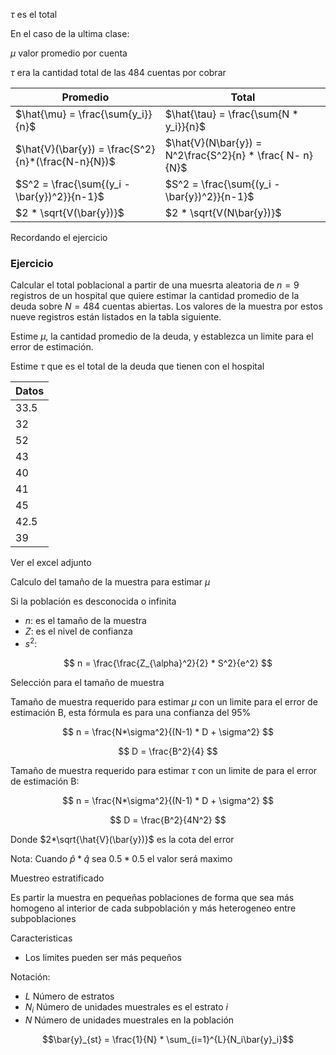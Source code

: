 $\tau$ es el total

En el caso de la ultima clase:

$\mu$ valor promedio por cuenta

$\tau$ era la cantidad total de las 484 cuentas por cobrar

| Promedio                                           | Total                                                    |
| -------------------------------------------------- | -------------------------------------------------------- |
| $\hat{\mu} = \frac{\sum{y_i}}{n}$                  | $\hat{\tau} = \frac{\sum{N * y_i}}{n}$                   |
| $\hat{V}(\bar{y}) = \frac{S^2}{n}*(\frac{N-n}{N})$ | $\hat{V}(N\bar{y}) = N^2\frac{S^2}{n} * \frac{ N- n}{N}$ |
| $S^2 = \frac{\sum{(y_i - \bar{y})^2}}{n-1}$        | $S^2 = \frac{\sum{(y_i - \bar{y})^2}}{n-1}$              |
| $2 * \sqrt{V(\bar{y})}$                            | $2 * \sqrt{V(N\bar{y})}$                                 |

Recordando el ejercicio

### Ejercicio

Calcular el total poblacional a partir de una muesrta aleatoria de $n=9$ registros de un hospital que quiere estimar la cantidad promedio de la deuda sobre $N=484$ cuentas abiertas. Los valores de la muestra por estos nueve registros están listados en la tabla siguiente.

Estime $\mu$, la cantidad promedio de la deuda, y establezca un limite para el error de estimación.

Estime $\tau$ que es el total de la deuda que tienen con el hospital

| Datos |
| ----- |
| 33.5  |
| 32    |
| 52    |
| 43    |
| 40    |
| 41    |
| 45    |
| 42.5  |
| 39    |


Ver el excel adjunto

Calculo del tamaño de la muestra para estimar $\mu$

Si la población es desconocida o infinita

- $n$: es el tamaño de la muestra
- $Z$: es el nivel de confianza
- $s^2$: 

$$
n = \frac{\frac{Z_{\alpha}^2}{2} * S^2}{e^2}
$$

Selección para el tamaño de muestra

Tamaño de muestra requerido para estimar $\mu$ con un limite para el error de estimación B, esta fórmula es para una confianza del $95\%$

$$
n = \frac{N*\sigma^2}{(N-1) * D + \sigma^2}
$$

$$
D = \frac{B^2}{4}
$$

Tamaño de muestra requerido para estimar $\tau$ con un limite de para el error de estimación B:

$$
n = \frac{N*\sigma^2}{(N-1) * D + \sigma^2}
$$

$$
D = \frac{B^2}{4N^2}
$$

Donde $2*\sqrt{\hat{V}(\bar{y})}$ es la cota del error

Nota: Cuando $\hat{p} * \hat{q}$ sea $0.5 * 0.5$ el valor será maximo

Muestreo estratificado

Es partir la muestra en pequeñas poblaciones de forma que sea más homogeno al interior de cada subpoblación y más heterogeneo entre subpoblaciones

Caracteristicas

- Los limites pueden ser más pequeños

Notación:

- $L$ Número de estratos
- $N_{i}$ Número de unidades muestrales es el estrato $i$
- $N$ Número de unidades muestrales en la población

$$\bar{y}_{st} = \frac{1}{N} * \sum_{i=1}^{L}{N_i\bar{y}_i}$$